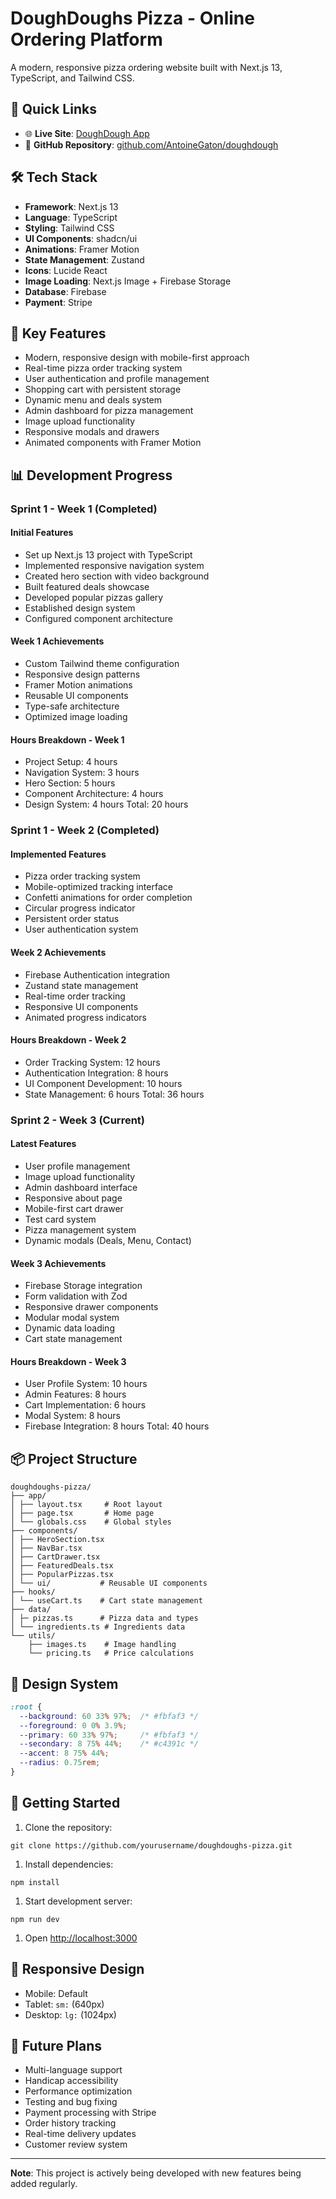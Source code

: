 # DoughDoughs Pizza - Online Ordering Platform

A modern, responsive pizza ordering website built with Next.js 13, TypeScript, and Tailwind CSS.

## 🍕 Quick Links

- 🌐 **Live Site**: [DoughDough App](https://doughdough-antoinegaton-code-monkey-studios.vercel.app/?_vercel_share=IX498wxRPuoRktP3GCz7ntVNInsHRTeL)
- 📁 **GitHub Repository**: [github.com/AntoineGaton/doughdough](https://github.com/AntoineGaton/doughdough)

## 🛠️ Tech Stack

- **Framework**: Next.js 13
- **Language**: TypeScript
- **Styling**: Tailwind CSS
- **UI Components**: shadcn/ui
- **Animations**: Framer Motion
- **State Management**: Zustand
- **Icons**: Lucide React
- **Image Loading**: Next.js Image + Firebase Storage
- **Database**: Firebase
- **Payment**: Stripe

## 🔑 Key Features

- Modern, responsive design with mobile-first approach
- Real-time pizza order tracking system
- User authentication and profile management
- Shopping cart with persistent storage
- Dynamic menu and deals system
- Admin dashboard for pizza management
- Image upload functionality
- Responsive modals and drawers
- Animated components with Framer Motion

## 📊 Development Progress

### Sprint 1 - Week 1 (Completed)

#### Initial Features

- Set up Next.js 13 project with TypeScript
- Implemented responsive navigation system
- Created hero section with video background
- Built featured deals showcase
- Developed popular pizzas gallery
- Established design system
- Configured component architecture

#### Week 1 Achievements

- Custom Tailwind theme configuration
- Responsive design patterns
- Framer Motion animations
- Reusable UI components
- Type-safe architecture
- Optimized image loading

#### Hours Breakdown - Week 1

- Project Setup: 4 hours
- Navigation System: 3 hours
- Hero Section: 5 hours
- Component Architecture: 4 hours
- Design System: 4 hours
Total: 20 hours

### Sprint 1 - Week 2 (Completed)

#### Implemented Features

- Pizza order tracking system
- Mobile-optimized tracking interface
- Confetti animations for order completion
- Circular progress indicator
- Persistent order status
- User authentication system

#### Week 2 Achievements

- Firebase Authentication integration
- Zustand state management
- Real-time order tracking
- Responsive UI components
- Animated progress indicators

#### Hours Breakdown - Week 2

- Order Tracking System: 12 hours
- Authentication Integration: 8 hours
- UI Component Development: 10 hours
- State Management: 6 hours
Total: 36 hours

### Sprint 2 - Week 3 (Current)

#### Latest Features

- User profile management
- Image upload functionality
- Admin dashboard interface
- Responsive about page
- Mobile-first cart drawer
- Test card system
- Pizza management system
- Dynamic modals (Deals, Menu, Contact)

#### Week 3 Achievements

- Firebase Storage integration
- Form validation with Zod
- Responsive drawer components
- Modular modal system
- Dynamic data loading
- Cart state management

#### Hours Breakdown - Week 3

- User Profile System: 10 hours
- Admin Features: 8 hours
- Cart Implementation: 6 hours
- Modal System: 8 hours
- Firebase Integration: 8 hours
Total: 40 hours

## 📦 Project Structure

```tree
doughdoughs-pizza/
├── app/
│ ├── layout.tsx     # Root layout
│ ├── page.tsx       # Home page
│ └── globals.css    # Global styles
├── components/
│ ├── HeroSection.tsx
│ ├── NavBar.tsx
│ ├── CartDrawer.tsx
│ ├── FeaturedDeals.tsx
│ ├── PopularPizzas.tsx
│ └── ui/           # Reusable UI components
├── hooks/
│ └── useCart.ts    # Cart state management
├── data/
│ ├─ pizzas.ts      # Pizza data and types
│ └── ingredients.ts # Ingredients data
└── utils/
    ├── images.ts    # Image handling
    └── pricing.ts   # Price calculations
```

## 🎨 Design System

```css
:root {
  --background: 60 33% 97%;  /* #fbfaf3 */
  --foreground: 0 0% 3.9%;
  --primary: 60 33% 97%;     /* #fbfaf3 */
  --secondary: 8 75% 44%;    /* #c4391c */
  --accent: 8 75% 44%;
  --radius: 0.75rem;
}
```

## 🚀 Getting Started

1. Clone the repository:

```shell
git clone https://github.com/yourusername/doughdoughs-pizza.git
```

1. Install dependencies:

```shell
npm install
```

1. Start development server:

```shell
npm run dev
```

1. Open [http://localhost:3000](http://localhost:3000)

## 📱 Responsive Design

- Mobile: Default
- Tablet: `sm:` (640px)
- Desktop: `lg:` (1024px)

## 🔮 Future Plans

- Multi-language support
- Handicap accessibility
- Performance optimization
- Testing and bug fixing
- Payment processing with Stripe
- Order history tracking
- Real-time delivery updates
- Customer review system

---

**Note**: This project is actively being developed with new features being added regularly.
